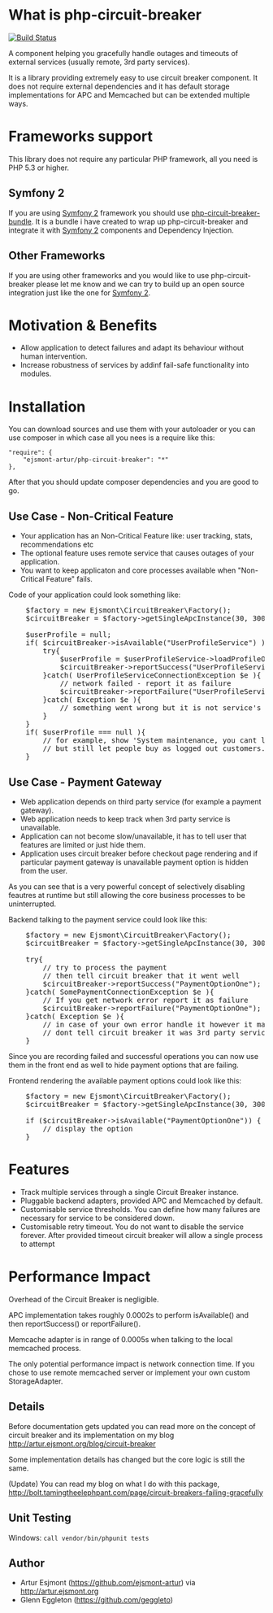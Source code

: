 # What is php-circuit-breaker

[![Build Status](https://travis-ci.org/ejsmont-artur/php-circuit-breaker.png?branch=master)](https://travis-ci.org/ejsmont-artur/php-circuit-breaker)

A component helping you gracefully handle outages and timeouts of external services (usually remote, 3rd party services).

It is a library providing extremely easy to use circuit breaker component. It does not require external dependencies and it has default storage
implementations for APC and Memcached but can be extended multiple ways.

# Frameworks support

This library does not require any particular PHP framework, all you need is PHP 5.3 or higher.

## Symfony 2

If you are using [Symfony 2](https://github.com/symfony/symfony) framework you should use 
[php-circuit-breaker-bundle](https://github.com/ejsmont-artur/php-circuit-breaker-bundle). It is a bundle i have 
created to wrap up php-circuit-breaker and integrate it with [Symfony 2](https://github.com/symfony/symfony) components and Dependency Injection.

## Other Frameworks

If you are using other frameworks and you would like to use php-circuit-breaker please let me know and we can try to 
build up an open source integration just like the one for [Symfony 2](https://github.com/symfony/symfony).

# Motivation & Benefits

* Allow application to detect failures and adapt its behaviour without human intervention.
* Increase robustness of services by addinf fail-safe functionality into modules.

# Installation

You can download sources and use them with your autoloader or you can use composer in which case all you nees is a require like this:

    "require": {
        "ejsmont-artur/php-circuit-breaker": "*"
    },

After that you should update composer dependencies and you are good to go.

## Use Case - Non-Critical Feature

* Your application has an Non-Critical Feature like: user tracking, stats, recommendations etc
* The optional feature uses remote service that causes outages of your application.
* You want to keep applicaton and core processes available when "Non-Critical Feature" fails.

Code of your application could look something like:
<pre>
    $factory = new Ejsmont\CircuitBreaker\Factory();
    $circuitBreaker = $factory->getSingleApcInstance(30, 300);

    $userProfile = null;
    if( $circuitBreaker->isAvailable("UserProfileService") ){
        try{
            $userProfile = $userProfileService->loadProfileOrWhatever();
            $circuitBreaker->reportSuccess("UserProfileService");
        }catch( UserProfileServiceConnectionException $e ){
            // network failed - report it as failure
            $circuitBreaker->reportFailure("UserProfileService");
        }catch( Exception $e ){
            // something went wrong but it is not service's fault, dont report as failure
        }
    }
    if( $userProfile === null ){
        // for example, show 'System maintenance, you cant login now.' message
        // but still let people buy as logged out customers.
    }
</pre>

## Use Case - Payment Gateway

* Web application depends on third party service (for example a payment gateway).
* Web application needs to keep track when 3rd party service is unavailable.
* Application can not become slow/unavailable, it has to tell user that features are limited or just hide them.
* Application uses circuit breaker before checkout page rendering and if particular payment gateway is unavailable 
payment option is hidden from the user.

As you can see that is a very powerful concept of selectively disabling feautres at runtime but still allowing the
core business processes to be uninterrupted.

Backend talking to the payment service could look like this:
<pre>
    $factory = new Ejsmont\CircuitBreaker\Factory();
    $circuitBreaker = $factory->getSingleApcInstance(30, 300);

    try{
        // try to process the payment
        // then tell circuit breaker that it went well
        $circuitBreaker->reportSuccess("PaymentOptionOne");
    }catch( SomePaymentConnectionException $e ){
        // If you get network error report it as failure
        $circuitBreaker->reportFailure("PaymentOptionOne");
    }catch( Exception $e ){
        // in case of your own error handle it however it makes sense but
        // dont tell circuit breaker it was 3rd party service failure
    }
</pre>

Since you are recording failed and successful operations you can now use them in the front end as well 
to hide payment options that are failing.

Frontend rendering the available payment options could look like this:
<pre>
    $factory = new Ejsmont\CircuitBreaker\Factory();
    $circuitBreaker = $factory->getSingleApcInstance(30, 300);

    if ($circuitBreaker->isAvailable("PaymentOptionOne")) {
        // display the option
    }
</pre>

# Features

* Track multiple services through a single Circuit Breaker instance.
* Pluggable backend adapters, provided APC and Memcached by default.
* Customisable service thresholds. You can define how many failures are necessary for service to be considered down.
* Customisable retry timeout. You do not want to disable the service forever. After provided timeout 
circuit breaker will allow a single process to attempt 

# Performance Impact

Overhead of the Circuit Breaker is negligible. 

APC implementation takes roughly 0.0002s to perform isAvailable() and then reportSuccess() or reportFailure().

Memcache adapter is in range of 0.0005s when talking to the local memcached process. 

The only potential performance impact is network connection time. If you chose to use remote memcached server or
implement your own custom StorageAdapter.

## Details

Before documentation gets updated you can read more on the concept of circuit breaker and
its implementation on my blog http://artur.ejsmont.org/blog/circuit-breaker

Some implementation details has changed but the core logic is still the same.

(Update) You can read my blog on what I do with this package, http://bolt.tamingtheelephpant.com/page/circuit-breakers-failing-gracefully

## Unit Testing
Windows: `call vendor/bin/phpunit tests`

## Author

* Artur Esjmont (https://github.com/ejsmont-artur) via http://artur.ejsmont.org
* Glenn Eggleton (https://github.com/geggleto)
